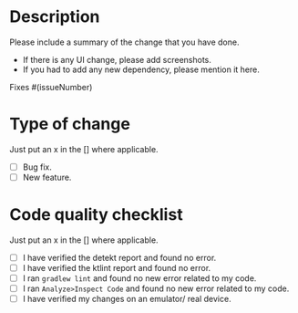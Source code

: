 # Description

Please include a summary of the change that you have done.
* If there is any UI change, please add screenshots.
* If you had to add any new dependency, please mention it here.

Fixes #(issueNumber)

# Type of change
Just put an x in the [] where applicable.
- [ ] Bug fix.
- [ ] New feature.

# Code quality checklist
Just put an x in the [] where applicable.
- [ ] I have verified the detekt report and found no error.
- [ ] I have verified the ktlint report and found no error.
- [ ] I ran `gradlew lint` and found no new error related to my code.
- [ ] I ran `Analyze>Inspect Code` and found no new error related to my code.
- [ ] I have verified my changes on an emulator/ real device.
